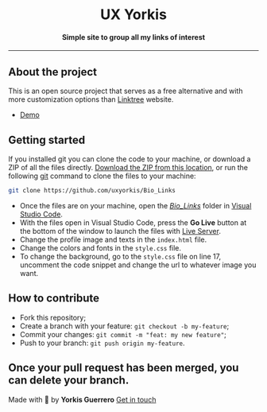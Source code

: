 <h1 align="center">UX Yorkis</h1>

<h4 align="center">Simple site to group all my links of interest</h4>



---

## About the project

This is an open source project that serves as a free alternative and with more customization options than [Linktree](https://linktr.ee/) website.
- [Demo](https://link.uxyorkis.com/)

## Getting started

If you installed git you can clone the code to your machine, or download a ZIP of all the files directly.
[Download the ZIP from this location](https://github.com/johnggli/linktree/archive/master.zip), or run the following [git](https://git-scm.com/downloads) command to clone the files to your machine:
```bash
git clone https://github.com/uxyorkis/Bio_Links
```
- Once the files are on your machine, open the _[Bio_Links](https://github.com/uxyorkis/Bio_Links)_ folder in [Visual Studio Code](https://code.visualstudio.com/).
- With the files open in Visual Studio Code, press the **Go Live** button at the bottom of the window to launch the files with [Live Server](https://marketplace.visualstudio.com/items?itemName=ritwickdey.LiveServer).
- Change the profile image and texts in the `index.html` file.
- Change the colors and fonts in the `style.css` file.
- To change the background, go to the `style.css` file on line 17, uncomment the code snippet and change the url to whatever image you want.

## How to contribute

- Fork this repository;
- Create a branch with your feature: `git checkout -b my-feature`;
- Commit your changes: `git commit -m "feat: my new feature"`;
- Push to your branch: `git push origin my-feature`.

Once your pull request has been merged, you can delete your branch.
---

Made with 🖤 by **Yorkis Guerrero**  [Get in touch](https://link.uxyorkis.com/)
